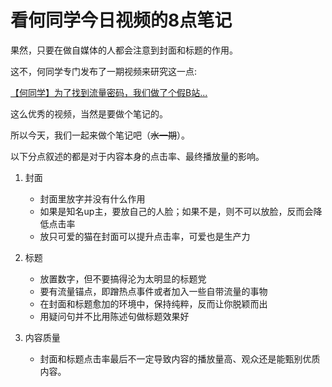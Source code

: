 # 看何同学今日视频的8点笔记

果然，只要在做自媒体的人都会注意到封面和标题的作用。

这不，何同学专门发布了一期视频来研究这一点:

[【何同学】为了找到流量密码，我们做了个假B站...](【何同学】为了找到流量密码，我们做了个假B站...)

这么优秀的视频，当然是要做个笔记的。

所以今天，我们一起来做个笔记吧（~~水一期~~）。

以下分点叙述的都是对于内容本身的点击率、最终播放量的影响。

1. 封面

    * 封面里放字并没有什么作用
    * 如果是知名up主，要放自己的人脸；如果不是，则不可以放脸，反而会降低点击率
    * 放只可爱的猫在封面可以提升点击率，可爱也是生产力

2. 标题

    * 放置数字，但不要搞得沦为太明显的标题党
    * 要有流量锚点，即蹭热点事件或者加入一些自带流量的事物
    * 在封面和标题愈加的环境中，保持纯粹，反而让你脱颖而出
    * 用疑问句并不比用陈述句做标题效果好

3. 内容质量

    * 封面和标题点击率最后不一定导致内容的播放量高、观众还是能甄别优质内容。

